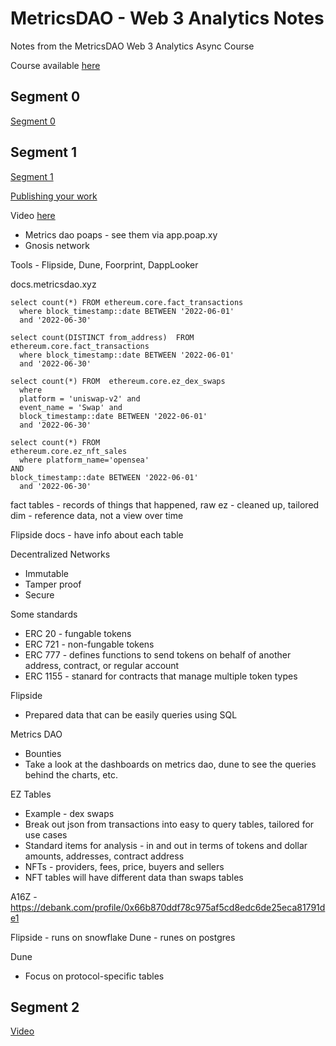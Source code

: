# MetricsDAO - Web 3 Analytics Notes

Notes from the MetricsDAO Web 3 Analytics Async Course

Course available [here](https://docs.metricsdao.xyz/analyst-resources/web3-analytics-101-async-course)

## Segment 0

[Segment 0](https://docs.metricsdao.xyz/analyst-resources/web3-analytics-101-async-course/segment-0)

## Segment 1

[Segment 1](https://docs.metricsdao.xyz/analyst-resources/web3-analytics-101-async-course/segment-1)

[Publishing your work](https://github.com/readme/guides/publishing-your-work)

Video [here](https://drive.google.com/file/d/1msewm8hfEWOHQCVC96EZqYMLu-eCXHMp/view)

* Metrics dao poaps - see them via app.poap.xy
* Gnosis network

Tools - Flipside, Dune, Foorprint, DappLooker

docs.metricsdao.xyz

```
select count(*) FROM ethereum.core.fact_transactions
  where block_timestamp::date BETWEEN '2022-06-01'
  and '2022-06-30'
```

```
select count(DISTINCT from_address)  FROM ethereum.core.fact_transactions
  where block_timestamp::date BETWEEN '2022-06-01'
  and '2022-06-30'
```

```
select count(*) FROM  ethereum.core.ez_dex_swaps
  where 
  platform = 'uniswap-v2' and
  event_name = 'Swap' and
  block_timestamp::date BETWEEN '2022-06-01'
  and '2022-06-30'
```

```
select count(*) FROM
ethereum.core.ez_nft_sales
  where platform_name='opensea'
AND
block_timestamp::date BETWEEN '2022-06-01'
  and '2022-06-30'
```

fact tables - records of things that happened, raw
ez - cleaned up, tailored
dim - reference data, not a view over time

Flipside docs - have info about each table

Decentralized Networks

* Immutable
* Tamper proof
* Secure

Some standards

* ERC 20 - fungable tokens
* ERC 721 - non-fungable tokens
* ERC 777 - defines functions to send tokens on behalf of another address, contract, or regular account
* ERC 1155 - stanard for contracts that manage multiple token types

Flipside

* Prepared data that can be easily queries using SQL

Metrics DAO

* Bounties
* Take a look at the dashboards on metrics dao, dune to see the queries behind the charts, etc.


EZ Tables

* Example - dex swaps
* Break out json from transactions into easy to query tables, tailored for use cases
* Standard items for analysis - in and out in terms of tokens and dollar amounts, addresses,
contract address
* NFTs - providers, fees, price, buyers and sellers
* NFT tables will have different data than swaps tables

A16Z - https://debank.com/profile/0x66b870ddf78c975af5cd8edc6de25eca81791de1


Flipside - runs on snowflake
Dune - runes on postgres

Dune

* Focus on protocol-specific tables

## Segment 2

[Video](https://drive.google.com/file/d/1L60fdvgRLtxCZgltVfbkrOByc4ljDn-c/view)


